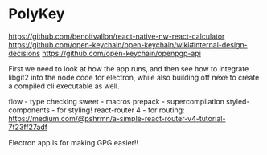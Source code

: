 PolyKey
=======

https://github.com/benoitvallon/react-native-nw-react-calculator
https://github.com/open-keychain/open-keychain/wiki#internal-design-decisions
https://github.com/open-keychain/openpgp-api

First we need to look at how the app runs, and then see how to integrate libgit2 into the node code for electron, while also building off nexe to create a compiled cli executable as well.

flow - type checking
sweet - macros
prepack - supercompilation
styled-components - for styling!
react-router 4 - for routing: https://medium.com/@pshrmn/a-simple-react-router-v4-tutorial-7f23ff27adf

Electron app is for making GPG easier!!
